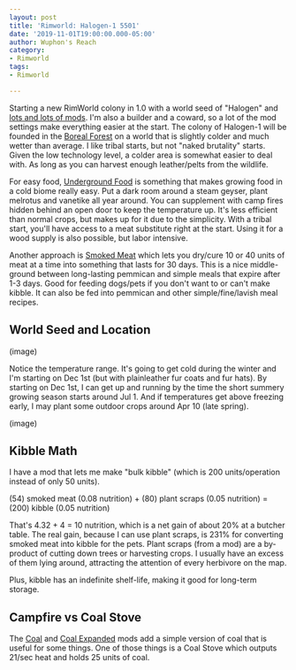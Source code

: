 ```yaml
---
layout: post
title: 'Rimworld: Halogen-1 5501'
date: '2019-11-01T19:00:00.000-05:00'
author: Wuphon's Reach
category:
- Rimworld
tags:
- Rimworld

---
```


Starting a new RimWorld colony in 1.0 with a world seed of "Halogen" and [lots and lots of mods](/blog/imgs/halogen1/modlist.html).  I'm also a builder and a coward, so a lot of the mod settings make everything easier at the start.  The colony of Halogen-1 will be founded in the [Boreal Forest](https://rimworldwiki.com/wiki/Biomes) on a world that is slightly colder and much wetter than average.  I like tribal starts, but not "naked brutality" starts.  Given the low technology level, a colder area is somewhat easier to deal with.  As long as you can harvest enough leather/pelts from the wildlife.

For easy food, [Underground Food](https://steamcommunity.com/sharedfiles/filedetails/?id=1761270139) is something that makes growing food in a cold biome really easy.  Put a dark room around a steam geyser, plant melrotus and vanetike all year around.  You can supplement with camp fires hidden behind an open door to keep the temperature up.  It's less efficient than normal crops, but makes up for it due to the simplicity.  With a tribal start, you'll have access to a meat substitute right at the start.  Using it for a wood supply is also possible, but labor intensive.

Another approach is [Smoked Meat](https://steamcommunity.com/sharedfiles/filedetails/?id=1542364782) which lets you dry/cure 10 or 40 units of meat at a time into something that lasts for 30 days.  This is a nice middle-ground between long-lasting pemmican and simple meals that expire after 1-3 days.  Good for feeding dogs/pets if you don't want to or can't make kibble.  It can also be fed into pemmican and other simple/fine/lavish meal recipes.

## World Seed and Location

(image)

Notice the temperature range.  It's going to get cold during the winter and I'm starting on Dec 1st (but with plainleather fur coats and fur hats).  By starting on Dec 1st, I can get up and running by the time the short summery growing season starts around Jul 1.  And if temperatures get above freezing early, I may plant some outdoor crops around Apr 10 (late spring).

(image)

## Kibble Math

I have a mod that lets me make "bulk kibble" (which is 200 units/operation instead of only 50 units).

(54) smoked meat (0.08 nutrition) + (80) plant scraps (0.05 nutrition) = (200) kibble (0.05 nutrition)

That's 4.32 + 4 = 10 nutrition, which is a net gain of about 20% at a butcher table.  The real gain, because I can use plant scraps, is 231% for converting smoked meat into kibble for the pets.  Plant scraps (from a mod) are a by-product of cutting down trees or harvesting crops.  I usually have an excess of them lying around, attracting the attention of every herbivore on the map.

Plus, kibble has an indefinite shelf-life, making it good for long-term storage.

## Campfire vs Coal Stove

The [Coal](https://steamcommunity.com/sharedfiles/filedetails/?id=1525404710) and [Coal Expanded](https://steamcommunity.com/sharedfiles/filedetails/?id=1874344070) mods add a simple version of coal that is useful for some things.  One of those things is a Coal Stove which outputs 21/sec heat and holds 25 units of coal.  







